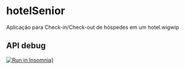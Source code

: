 # hotelSenior
Aplicação para Check-in/Check-out de hóspedes em um hotel.wigwip

## API debug
[![Run in Insomnia}](https://insomnia.rest/images/run.svg)](https://insomnia.rest/run/?label=hotelSenior&uri=https://gist.githubusercontent.com/froiskallico/9ffec3e72a77986f02da6e81fb0ece02/raw/444a3f46775734c6c08db06ed0adb80a93d358b0/insomnia)
